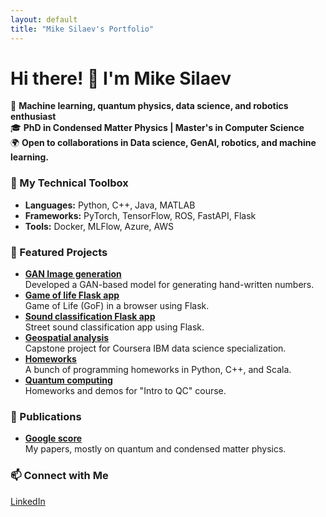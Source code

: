 ```yaml
---
layout: default
title: "Mike Silaev's Portfolio"
---
```


# Hi there! 👋 I'm Mike Silaev

🚀 **Machine learning, quantum physics, data science, and robotics enthusiast**  
🎓 **PhD in Condensed Matter Physics | Master's in Computer Science**  
🌍 **Open to collaborations in Data science, GenAI, robotics, and machine learning.**  

### 🔧 My Technical Toolbox
- **Languages:** Python, C++, Java, MATLAB  
- **Frameworks:** PyTorch, TensorFlow, ROS, FastAPI, Flask   
- **Tools:** Docker, MLFlow, Azure, AWS  

### 🌟 Featured Projects
- [**GAN Image generation**](https://github.com/msilaev/GAN-MNIST)  
  Developed a GAN-based model for generating hand-written numbers.
- [**Game of life Flask app**](https://github.com/msilaev/flask_deploy_example)  
  Game of Life (GoF) in a browser using Flask.
- [**Sound classification Flask app**](https://github.com/msilaev/sound-recognition-app-bus-car-tram)  
  Street sound classification app using Flask.
- [**Geospatial analysis**](https://github.com/msilaev/IBM-Capstone)  
  Capstone project for Coursera IBM data science specialization.
- [**Homeworks**](https://github.com/msilaev/Programming-Course-Projects)  
  A bunch of programming homeworks in Python, C++, and Scala.
- [**Quantum computing**](https://github.com/msilaev/qiskit)  
  Homeworks and demos for "Intro to QC" course.

### 🌟 Publications
- [**Google score**](https://scholar.google.com/citations?user=PMj0KZIAAAAJ&hl=ru)  
  My papers, mostly on quantum and condensed matter physics. 

### 📫 Connect with Me
[LinkedIn](https://www.linkedin.com/in/mike-silaev-1b7b1678/)
 
